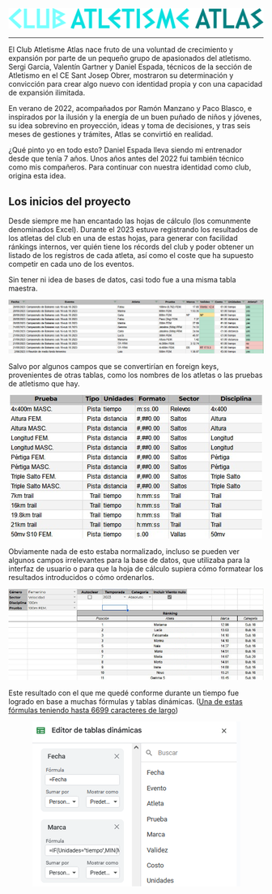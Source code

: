 <p align="center">
	<img src="public/readme/logo_letras_horizontal.png" alt="CLUB ATLETISME ATLAS"/>
</p>

---
El Club Atletisme Atlas nace fruto de una voluntad de crecimiento y expansión por parte de un pequeño grupo de apasionados del atletismo. Sergi Garcia, Valentín Gartner y Daniel Espada, técnicos de la sección de Atletismo en el CE Sant Josep Obrer, mostraron su determinación y convicción para crear algo nuevo con identidad propia y con una capacidad de expansión ilimitada.

En verano de 2022, acompañados por Ramón Manzano y Paco Blasco, e inspirados por la ilusión y la energía de un buen puñado de niños y jóvenes, su idea sobrevino en proyección, ideas y toma de decisiones, y tras seis meses de gestiones y trámites, Atlas se convirtió en realidad.

¿Qué pinto yo en todo esto? Daniel Espada lleva siendo mi entrenador desde que tenía 7 años. Unos años antes del 2022 fui también técnico como mis compañeros. Para continuar con nuestra identidad como club, origina esta idea.
## Los inicios del proyecto
Desde siempre me han encantado las hojas de cálculo (los comunmente denominados Excel). Durante el 2023 estuve registrando los resultados de los atletas del club en una de estas hojas, para generar con facilidad ránkings internos, ver quién tiene los récords del club y poder obtener un listado de los registros de cada atleta, así como el coste que ha supuesto competir en cada uno de los eventos.

Sin tener ni idea de bases de datos, casi todo fue a una misma tabla maestra.


<p align="center">
	<img src="public/readme/tabla_maestra.jpg" alt="Imagen de la tabla maestra"/>
</p>

Salvo por algunos campos que se convertirían en foreign keys, provenientes de otras tablas, como los nombres de los atletas o las pruebas de atletismo que hay.

<p align="center">
	<img src="public/readme/tabla_pruebas.jpg" alt="Imagen de la tabla de las pruebas de atletismo"/>
</p>

Obviamente nada de esto estaba normalizado, incluso se pueden ver algunos campos irrelevantes para la base de datos, que utilizaba para la interfaz de usuario o para que la hoja de cálculo supiera cómo formatear los resultados introducidos o cómo ordenarlos.

<p align="center">
	<img src="public/readme/interfaz_usuario.jpg" alt="Una de las interfaces de usuario creada en la hoja de cálculo"/>
</p>

Este resultado con el que me quedé conforme durante un tiempo fue logrado en base a muchas fórmulas y tablas dinámicas. ([Una de estas fórmulas teniendo hasta 6699 caracteres de largo](/public/readme/formula_larga.txt))

<p align="center">
	<img src="public/readme/tablas_dinamicas.jpg" alt="Tablas dinámicas"/>
</p>